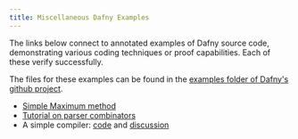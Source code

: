 ```yaml
---
title: Miscellaneous Dafny Examples
---
```


The links below connect to annotated examples of Dafny source code,
demonstrating various coding techniques or proof capabilities.
Each of these verify successfully.

The files for these examples can be found in 
the [examples folder of Dafny's github project](https://github.com/dafny-lang/dafny/tree/master/docs/examples).

- [Simple Maximum method](https://github.com/dafny-lang/dafny/tree/master/Test/examples/maximum.dfy)
- [Tutorial on parser combinators](https://github.com/dafny-lang/dafny/tree/master/Test/examples/parser_combinators.dfy)
- A simple compiler: [code](https://github.com/dafny-lang/dafny/tree/master/Test/examples/Simple_compiler/Compiler.dfy) and [discussion](../../Test/examples/Simple_compiler/README)

